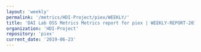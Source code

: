 ```yaml
---
layout: 'weekly'
permalink: '/metrics/HDI-Project/piex/WEEKLY/'
title: 'DAI Lab OSS Metrics Metrics report for piex | WEEKLY-REPORT-2019-06-23'
organization: 'HDI-Project'
repository: 'piex'
current_date: '2019-06-23'
---
```

